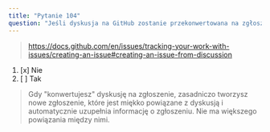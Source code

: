 ```yaml
---
title: "Pytanie 104"
question: "Jeśli dyskusja na GitHub zostanie przekonwertowana na zgłoszenie (Issue) i to zgłoszenie zostanie zamknięte lub odwołane przy użyciu jego odpowiadającego numeru #, czy dyskusja zostanie zmodyfikowana?"
---
```


> https://docs.github.com/en/issues/tracking-your-work-with-issues/creating-an-issue#creating-an-issue-from-discussion  
1. [x] Nie  
1. [ ] Tak  
> Gdy "konwertujesz" dyskusję na zgłoszenie, zasadniczo tworzysz nowe zgłoszenie, które jest miękko powiązane z dyskusją i automatycznie uzupełnia informację o zgłoszeniu. Nie ma większego powiązania między nimi.  
